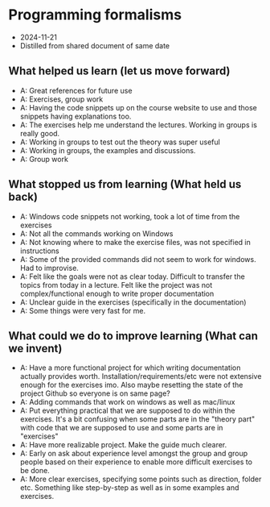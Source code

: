 # Programming formalisms

- 2024-11-21
- Distilled from shared document of same date

## What helped us learn (let us move forward)

- A: Great references for future use
- A: Exercises, group work
- A: Having the code snippets up on the course website to use and those snippets having explanations too.
- A: The exercises help me understand the lectures. Working in groups is really good.
- A: Working in groups to test out the theory was super useful
- A: Working in groups, the examples and discussions.
- A: Group work

## What stopped us from learning (What held us back)

- A: Windows code snippets not working, took a lot of time from the exercises
- A: Not all the commands working on Windows
- A: Not knowing where to make the exercise files, was not specified in instructions
- A: Some of the  provided commands did not seem to work for windows. Had to improvise.
- A: Felt like the goals were not as clear today. Difficult to transfer the topics from today in a lecture. Felt like the project was not complex/functional enough to write proper documentation
- A: Unclear guide in the exercises (specifically in the documentation)
- A: Some things were very fast for me.


## What could we do to improve learning (What can we invent)

- A: Have a more functional project for which writing documentation actually provides worth. Installation/requirements/etc were not extensive enough for the exercises imo. Also maybe resetting the state of the project Github so everyone is on same page?
- A: Adding commands that work on windows as well as mac/linux
- A: Put everything practical that we are supposed to do within the exercises. It's a bit confusing when some parts are in the "theory part" with code that we are supposed to use and some parts are in "exercises"
- A: Have more realizable project. Make the guide much clearer.
- A: Early on ask about experience level amongst the group and group people based on their experience to enable more difficult exercises to be done.
- A: More clear exercises, specifying some points such as direction, folder etc. Something like step-by-step as well as in some examples and exercises.
